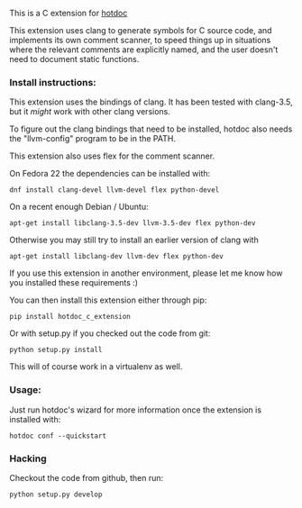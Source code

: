 This is a C extension for [hotdoc](https://github.com/hotdoc/hotdoc)

This extension uses clang to generate symbols for C source code,
and implements its own comment scanner, to speed things up in
situations where the relevant comments are explicitly named, and
the user doesn't need to document static functions.

### Install instructions:

This extension uses the bindings of clang. It has been tested
with clang-3.5, but it *might* work with other clang versions.

To figure out the clang bindings that need to be installed,
hotdoc also needs the "llvm-config" program to be in the PATH.

This extension also uses flex for the comment scanner.

On Fedora 22 the dependencies can be installed with:

```
dnf install clang-devel llvm-devel flex python-devel
```

On a recent enough Debian / Ubuntu:

```
apt-get install libclang-3.5-dev llvm-3.5-dev flex python-dev
```

Otherwise you may still try to install an earlier version of clang with

```
apt-get install libclang-dev llvm-dev flex python-dev
```

If you use this extension in another environment, please let me know
how you installed these requirements :)

You can then install this extension either through pip:

```
pip install hotdoc_c_extension
```

Or with setup.py if you checked out the code from git:

```
python setup.py install
```

This will of course work in a virtualenv as well.

### Usage:

Just run hotdoc's wizard for more information once the extension is installed with:

```
hotdoc conf --quickstart
```

### Hacking

Checkout the code from github, then run:

```
python setup.py develop
```
